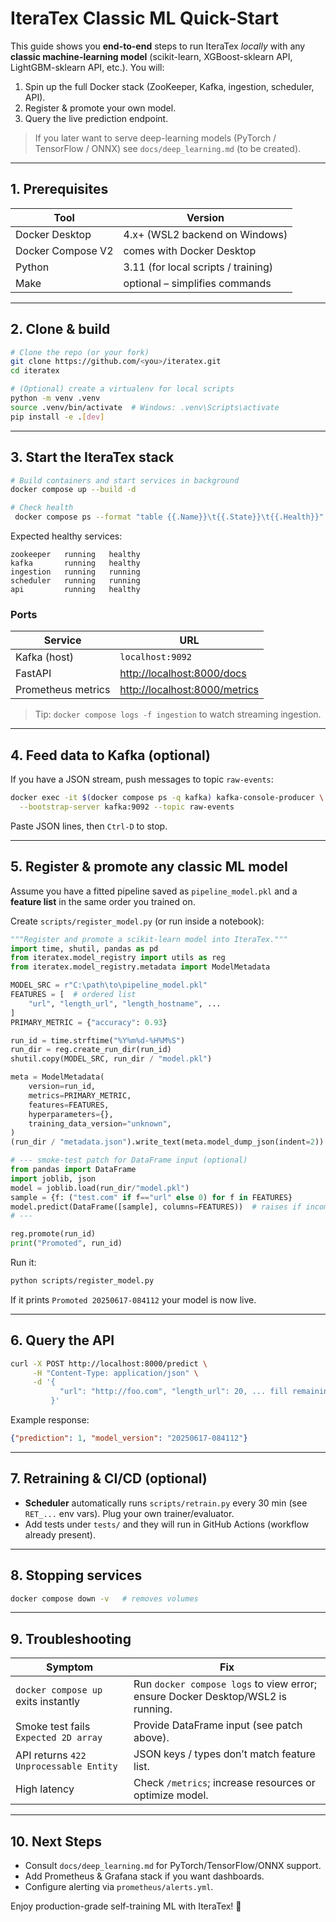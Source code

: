 # IteraTex Classic ML Quick-Start

This guide shows you **end-to-end** steps to run IteraTex _locally_ with any **classic machine-learning model** (scikit-learn, XGBoost-sklearn API, LightGBM-sklearn API, etc.).  You will:

1.  Spin up the full Docker stack (ZooKeeper, Kafka, ingestion, scheduler, API).
2.  Register & promote your own model.
3.  Query the live prediction endpoint.

> If you later want to serve deep-learning models (PyTorch / TensorFlow / ONNX) see `docs/deep_learning.md` (to be created).

---

## 1. Prerequisites

| Tool | Version |
|------|---------|
| Docker Desktop | 4.x+ (WSL2 backend on Windows) |
| Docker Compose V2 | comes with Docker Desktop |
| Python | 3.11 (for local scripts / training) |
| Make | optional – simplifies commands |

---

## 2. Clone & build

```bash
# Clone the repo (or your fork)
git clone https://github.com/<you>/iteratex.git
cd iteratex

# (Optional) create a virtualenv for local scripts
python -m venv .venv
source .venv/bin/activate  # Windows: .venv\Scripts\activate
pip install -e .[dev]
```

---

## 3. Start the IteraTex stack

```bash
# Build containers and start services in background
docker compose up --build -d

# Check health
 docker compose ps --format "table {{.Name}}\t{{.State}}\t{{.Health}}"
```
Expected healthy services:
```
zookeeper   running   healthy
kafka       running   healthy
ingestion   running   running
scheduler   running   running
api         running   healthy
```

### Ports
| Service | URL |
|---------|-----|
| Kafka (host) | `localhost:9092` |
| FastAPI | <http://localhost:8000/docs> |
| Prometheus metrics | <http://localhost:8000/metrics> |

> Tip: `docker compose logs -f ingestion` to watch streaming ingestion.

---

## 4. Feed data to Kafka (optional)
If you have a JSON stream, push messages to topic `raw-events`:
```bash
docker exec -it $(docker compose ps -q kafka) kafka-console-producer \
  --bootstrap-server kafka:9092 --topic raw-events
```
Paste JSON lines, then `Ctrl-D` to stop.

---

## 5. Register & promote **any classic ML model**
Assume you have a fitted pipeline saved as `pipeline_model.pkl` and a **feature list** in the same order you trained on.

Create `scripts/register_model.py` (or run inside a notebook):
```python
"""Register and promote a scikit-learn model into IteraTex."""
import time, shutil, pandas as pd
from iteratex.model_registry import utils as reg
from iteratex.model_registry.metadata import ModelMetadata

MODEL_SRC = r"C:\path\to\pipeline_model.pkl"
FEATURES = [  # ordered list
    "url", "length_url", "length_hostname", ...
]
PRIMARY_METRIC = {"accuracy": 0.93}

run_id = time.strftime("%Y%m%d-%H%M%S")
run_dir = reg.create_run_dir(run_id)
shutil.copy(MODEL_SRC, run_dir / "model.pkl")

meta = ModelMetadata(
    version=run_id,
    metrics=PRIMARY_METRIC,
    features=FEATURES,
    hyperparameters={},
    training_data_version="unknown",
)
(run_dir / "metadata.json").write_text(meta.model_dump_json(indent=2))

# --- smoke-test patch for DataFrame input (optional)
from pandas import DataFrame
import joblib, json
model = joblib.load(run_dir/"model.pkl")
sample = {f: ("test.com" if f=="url" else 0) for f in FEATURES}
model.predict(DataFrame([sample], columns=FEATURES))  # raises if incompatible
# ---

reg.promote(run_id)
print("Promoted", run_id)
```
Run it:
```bash
python scripts/register_model.py
```
If it prints `Promoted 20250617-084112` your model is now live.

---

## 6. Query the API

```bash
curl -X POST http://localhost:8000/predict \
     -H "Content-Type: application/json" \
     -d '{
           "url": "http://foo.com", "length_url": 20, ... fill remaining ...
         }'
```
Example response:
```json
{"prediction": 1, "model_version": "20250617-084112"}
```

---

## 7. Retraining & CI/CD (optional)
- **Scheduler** automatically runs `scripts/retrain.py` every 30 min (see `RET_...` env vars).  Plug your own trainer/evaluator.
- Add tests under `tests/` and they will run in GitHub Actions (workflow already present).

---

## 8. Stopping services

```bash
docker compose down -v   # removes volumes
```

---

## 9. Troubleshooting
| Symptom | Fix |
|---------|-----|
| `docker compose up` exits instantly | Run `docker compose logs` to view error; ensure Docker Desktop/WSL2 is running. |
| Smoke test fails `Expected 2D array` | Provide DataFrame input (see patch above). |
| API returns `422 Unprocessable Entity` | JSON keys / types don’t match feature list. |
| High latency | Check `/metrics`; increase resources or optimize model. |

---

## 10. Next Steps
- Consult `docs/deep_learning.md` for PyTorch/TensorFlow/ONNX support.
- Add Prometheus & Grafana stack if you want dashboards.
- Configure alerting via `prometheus/alerts.yml`.

Enjoy production-grade self-training ML with IteraTex! 🎉
